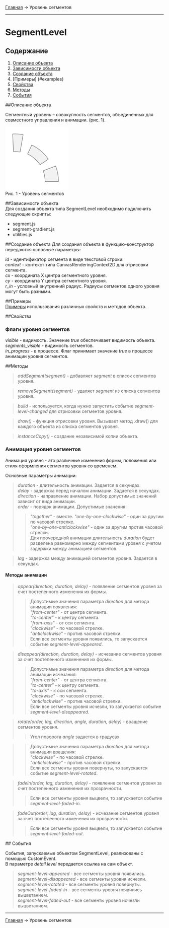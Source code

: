 <a href="../../readme.ru.html">Главная</a> → Уровень сегментов

***

# SegmentLevel

## Содержание
1. [Описание объекта](#description)  
2. [Зависимости объекта](#dependencies)  
3. [Создание объекта](#constructor)  
4. [Примеры] (#examples)  
5. [Свойства](#properties)  
6. [Методы](#methods)  
7. [События](#events)  

##<a id="description"></a>Описание объекта

Сегментный уровень – совокупность сегментов, объединенных для совместного управления и анимации. (рис. 1).

![SegmentLevel](../../docs/images/segment_level.png)  
Рис. 1 - Уровень сегментов

##<a id="dependencies"></a>Зависимости объекта  
Для создания объекта типа SegmentLevel необходимо подключить следующие скрипты:  

* segment.js  
* segment-gradient.js  
* utilities.js  

##<a id="constructor"></a>Создание объекта 
Для создания объекта в функцию-конструктор передаются основные параметры:   
>
*id* - идентификатор сегмента в виде текстовой строки.  
*context* - контекст типа CanvasRenderingContext2D для отрисовки сегмента.  
*cx* - координата X центра сегментного уровня.  
*cy* - координата Y центра сегментного уровня.  
*r_in* - условный внутренний радиус. Радиусы сегментов одного уровня могут быть разными.

##<a id="examples"></a>Примеры  
<a href="../../examples/segment-level-examples.html" target="_blank">Примеры</a> использования различных свойств и методов объекта.  

##<a id="properties"></a>Свойства

### Флаги уровня сегментов
>
*visible* - видимость. Значение *true* обеспечивает видимость объекта.  
*segments_visible* - видимость сегментов.  
*in_progress* - в процессе. Флаг принимает значение *true* в процессе анимации уровня сегментов.  

##<a id="methods"></a>Методы

> *addSegment(segment)* - добавляет *segment* в список сегментов уровня.  

> *removeSegment(segment)* - удаляет *segment* из списка сегментов уровня.

> *build* - используется, когда нужно запустить событие *segment-level-changed* для отрисовки сегментов уровня.  

> *draw()* - функция отрисовки уровня. Вызывает метод .draw() для каждого объекта из списка сегментов уровня.

> *instanceCopy()* - создание независимой копии объекта.

### Анимация уровня сегментов

Анимация уровня - это различные изменения формы, положения или стиля оформления сегментов уровня со временем.

Основные параметры анимации:
> *duration* - длительность анимации. Задается в секундах.  
> *delay* - задержка перед началом анимации. Задается в секундах.   
> *direction* - направление анимации. Набор допустимых значений зависит от вида анимации.  
> *order* - порядок анимации. Допустимые значения:  
>> _"together"_ - вместе.
>> _"one-by-one-clockwise"_ - один за другим по часовой стрелке.  
>> _"one-by-one-anticlockwise"_ - один за другим против часовой стрелки.  
>> Для поочередной анимации длительность *duration* будет разделена равномерно между сегментами уровня с учетом задержки между анимацией сегментов.  

> *lag* - задержка между анимацией сегментов уровня. Задается в секундах.  

#### Методы анимации

> *appear(direction, duration, delay)* - появление сегментов уровня за счет постепенного изменения их формы.  
>> Допустимые значения параметра *direction* для метода анимации появления:  
>> _"from-center"_ - от центра сегмента.  
>> _"to-center"_ - к центру сегмента.  
>> _"from-axis"_ - от оси сегмента.  
>> _"clockwise"_ - по часовой стрелке.  
>> _"anticlockwise"_ - против часовой стрелки.  
Если все сегменты уровня появились, то запускается событие *segment-level-appeared*.

> *disappear(direction, duration, delay)* - исчезание сегментов уровня за счет постепенного изменения их формы.  
>> Допустимые значения параметра *direction* для метода анимации исчезания:  
>> _"from-center"_ - от центра сегмента.  
>> _"to-center"_ - к центру сегмента.  
>> _"to-axis"_ - к оси сегмента.  
>> _"clockwise"_ - по часовой стрелке.  
>> _"anticlockwise"_ - против часовой стрелки.  
Если все сегменты уровня исчезли, то запускается событие *segment-level-disappeared*.

> *rotate(order, lag, direction, angle, duration, delay)* - вращение сегментов уровня.
>> Угол поворота *angle* задается в градусах.  

>> Допустимые значения параметра *direction* для метода анимации вращения:  
>> _"clockwise"_ - по часовой стрелке.  
>> _"anticlockwise"_ - против часовой стрелки.  
Если все сегменты уровня повернуты, то запускается событие *segment-level-rotated*.

> *fadeIn(order, lag, duration, delay)* - появление сегментов уровня за счет постепенного изменения их прозрачности.  
>> Если все сегменты уровня выцвели, то запускается событие *segment-level-faded-in*.  

> *fadeOut(order, lag, duration, delay)* - исчезание сегментов уровня за счет постепенного изменения их прозрачности.
>> Если все сегменты уровня выцвели, то запускается событие *segment-level-faded-out*.  

##<a id="events"></a> События

События, запускаемые объектом SegmentLevel, реализованы с помощью CustomEvent.  
В параметре *detail.level* передается ссылка на сам объект.

> *segment-level-appeared* - все сегменты уровня появились.  
> *segment-level-disappeared* - все сегменты уровня исчезли.  
> *segment-level-rotated* - все сегменты уровня повернуты.  
> *segment-level-faded-in* - все сегменты уровня появились выцветанием.  
> *segment-level-faded-out* - все сегменты уровня исчезли выцветанием.  

***

<a href="../../readme.ru.html">Главная</a> → Уровень сегментов  